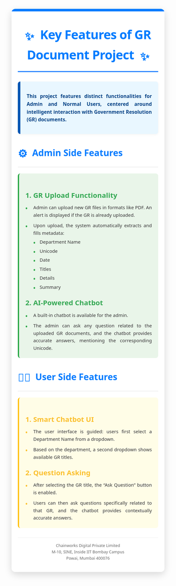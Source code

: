 <div style="font-family: 'Segoe UI', Tahoma, Geneva, Verdana, sans-serif; line-height: 1.6; color: #333; margin: 10px auto; padding: 20px; background-color: #ffffff; border-radius: 12px; box-shadow: rgba(0, 0, 0, 0.15) 0px 8px 24px; max-width: 900px; width: calc(100% - 20px); box-sizing: border-box; overflow: hidden; position: relative;">
<style>
@media (max-width: 768px) {
div[style*="max-width: 900px"] {
padding: 15px !important;
width: calc(100% - 10px) !important;
margin: 5px auto !important;
}
h1[style*="font-size: 2.8em"] {
font-size: 1.8em !important;
margin-top: 20px !important;
margin-bottom: 20px !important;
padding-bottom: 10px !important;
}
h2[style*="font-size: 2em"] {
font-size: 1.5em !important;
margin-top: 30px !important;
margin-bottom: 15px !important;
padding-bottom: 10px !important;
}
h3[style*="font-size: 1.5em"] {
font-size: 1.2em !important;
margin-bottom: 10px !important;
}
div[style*="font-size: 1.1em"], div[style*="font-size: 1.05em"], div[style*="font-size: 1.0em"] {
font-size: 0.95em !important;
padding: 15px !important;
}
p, ul, li {
font-size: 0.95em !important;
line-height: 1.5 !important;
}
ul[style*="list-style: none"] li {
padding-left: 20px !important;
}
ul[style*="list-style: none"] li span {
font-size: 1em !important;
}
}
</style>
<div style="position: absolute; top: 0; left: 0; width: 100%; height: 8px; background-color: #007bff; border-top-left-radius: 12px; border-top-right-radius: 12px;"></div>
<h1 style="font-size: 2.8em; text-align: center; margin-top: 30px; margin-bottom: 30px; color: #007bff; border-bottom: 3px solid #007bff; padding-bottom: 20px; display: block; width: fit-content; margin-left: auto; margin-right: auto; font-weight: 700; letter-spacing: -0.8px;">
<span style="vertical-align: middle; font-size: 0.9em; margin-right: 10px;">✨</span> Key Features of GR Document Project <span style="vertical-align: middle; font-size: 0.9em; margin-left: 10px;">✨</span>
</h1>
<div style="font-size: 1.1em; text-align: justify; margin-bottom: 30px; background-color: #e9f7ff; padding: 20px; border-left: 8px solid #0056b3; border-radius: 8px; box-shadow: rgba(0, 0, 0, 0.05) 0px 2px 8px;">
<p style="margin-bottom: 0.8em; font-weight: 600; color: #004085;">
This project features distinct functionalities for Admin and Normal Users, centered around intelligent interaction with Government Resolution (GR) documents.
</p>
</div>

<h2 style="font-size: 2em; color: #007bff; margin-top: 35px; margin-bottom: 20px; border-bottom: 1px solid #ddd; padding-bottom: 15px; font-weight: 600;">
<span style="font-size: 1.2em; vertical-align: middle; margin-right: 8px;">⚙️</span> Admin Side Features
</h2>
<div style="font-size: 1.05em; text-align: justify; margin-bottom: 30px; padding-left: 15px; border-left: 4px solid #28a745; background-color: #e9f5e9; border-radius: 8px; padding: 20px;">
<h3 style="font-size: 1.5em; color: #34a853; margin-bottom: 10px; font-weight: 600;">1. GR Upload Functionality</h3>
<ul style="list-style: none; padding-left: 0; margin: 0;">
<li style="margin-bottom: 10px; position: relative; padding-left: 25px;"><span style="position: absolute; left: 0; color: #28a745; font-weight: bold; font-size: 1.2em;">•</span> Admin can upload new GR files in formats like PDF. An alert is displayed if the GR is already uploaded.</li>
<li style="margin-bottom: 10px; position: relative; padding-left: 25px;"><span style="position: absolute; left: 0; color: #28a745; font-weight: bold; font-size: 1.2em;">•</span> Upon upload, the system automatically extracts and fills metadata:
<ul style="list-style: none; padding-left: 0; margin-top: 5px;">
<li style="margin-bottom: 5px; position: relative; padding-left: 20px;"><span style="position: absolute; left: 0; color: #28a745; font-weight: bold; font-size: 1.2em;">•</span> Department Name</li>
<li style="margin-bottom: 5px; position: relative; padding-left: 20px;"><span style="position: absolute; left: 0; color: #28a745; font-weight: bold; font-size: 1.2em;">•</span> Unicode</li>
<li style="margin-bottom: 5px; position: relative; padding-left: 20px;"><span style="position: absolute; left: 0; color: #28a745; font-weight: bold; font-size: 1.2em;">•</span> Date</li>
<li style="margin-bottom: 5px; position: relative; padding-left: 20px;"><span style="position: absolute; left: 0; color: #28a745; font-weight: bold; font-size: 1.2em;">•</span> Titles</li>
<li style="margin-bottom: 5px; position: relative; padding-left: 20px;"><span style="position: absolute; left: 0; color: #28a745; font-weight: bold; font-size: 1.2em;">•</span> Details</li>
<li style="margin-bottom: 0; position: relative; padding-left: 20px;"><span style="position: absolute; left: 0; color: #28a745; font-weight: bold; font-size: 1.2em;">•</span> Summary</li>
</ul>
</li>
</ul>
<h3 style="font-size: 1.5em; color: #34a853; margin-top: 20px; margin-bottom: 10px; font-weight: 600;">2. AI-Powered Chatbot</h3>
<ul style="list-style: none; padding-left: 0; margin: 0;">
<li style="margin-bottom: 10px; position: relative; padding-left: 25px;"><span style="position: absolute; left: 0; color: #28a745; font-weight: bold; font-size: 1.2em;">•</span> A built-in chatbot is available for the admin.</li>
<li style="margin-bottom: 0; position: relative; padding-left: 25px;"><span style="position: absolute; left: 0; color: #28a745; font-weight: bold; font-size: 1.2em;">•</span> The admin can ask any question related to the uploaded GR documents, and the chatbot provides accurate answers, mentioning the corresponding Unicode.</li>
</ul>
</div>

<h2 style="font-size: 2em; color: #007bff; margin-top: 35px; margin-bottom: 20px; border-bottom: 1px solid #ddd; padding-bottom: 15px; font-weight: 600;">
<span style="font-size: 1.2em; vertical-align: middle; margin-right: 8px;">👩‍💼</span> User Side Features
</h2>
<div style="font-size: 1.05em; text-align: justify; margin-bottom: 30px; padding-left: 15px; border-left: 4px solid #ffc107; background-color: #fffde7; border-radius: 8px; padding: 20px;">
<h3 style="font-size: 1.5em; color: #fbc02d; margin-bottom: 10px; font-weight: 600;">1. Smart Chatbot UI</h3>
<ul style="list-style: none; padding-left: 0; margin: 0;">
<li style="margin-bottom: 10px; position: relative; padding-left: 25px;"><span style="position: absolute; left: 0; color: #fbc02d; font-weight: bold; font-size: 1.2em;">•</span> The user interface is guided: users first select a Department Name from a dropdown.</li>
<li style="margin-bottom: 0; position: relative; padding-left: 25px;"><span style="position: absolute; left: 0; color: #fbc02d; font-weight: bold; font-size: 1.2em;">•</span> Based on the department, a second dropdown shows available GR titles.</li>
</ul>
<h3 style="font-size: 1.5em; color: #fbc02d; margin-top: 20px; margin-bottom: 10px; font-weight: 600;">2. Question Asking</h3>
<ul style="list-style: none; padding-left: 0; margin: 0;">
<li style="margin-bottom: 10px; position: relative; padding-left: 25px;"><span style="position: absolute; left: 0; color: #fbc02d; font-weight: bold; font-size: 1.2em;">•</span> After selecting the GR title, the “Ask Question” button is enabled.</li>
<li style="margin-bottom: 0; position: relative; padding-left: 25px;"><span style="position: absolute; left: 0; color: #fbc02d; font-weight: bold; font-size: 1.2em;">•</span> Users can then ask questions specifically related to that GR, and the chatbot provides contextually accurate answers.</li>
</ul>
</div>

<p style="text-align: center; font-size: 0.9em; color: #666; margin-top: 30px; padding-top: 15px; border-top: 1px solid #eee;">
Chainworks Digital Private Limited<br>
M-10, SINE, Inside IIT Bombay Campus<br>
Powai, Mumbai 400076
</p>
</div>